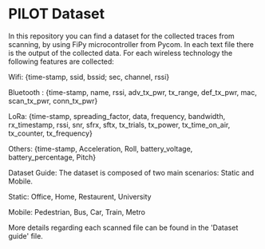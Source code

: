 # PILOT Dataset


In this repository you can find a dataset for the collected traces from scanning, by using FiPy microcontroller from Pycom. In each text file there is the output of the collected data. For each wireless technology the following features are collected:

Wifi: {time-stamp, ssid, bssid; sec, channel, rssi}

Bluetooth : {time-stamp, name, rssi, adv_tx_pwr, tx_range, def_tx_pwr, mac, scan_tx_pwr, conn_tx_pwr}

LoRa: {time-stamp, spreading_factor, data, frequency, bandwidth, rx_timestamp, rssi, snr, sfrx, sftx, tx_trials, tx_power, tx_time_on_air, tx_counter, tx_frequency}

Others:
{time-stamp, Acceleration, Roll, battery_voltage, battery_percentage, Pitch}


Dataset Guide: The dataset is composed of two main scenarios: Static and Mobile.

Static:
Office, Home, Restaurent, University

Mobile:
Pedestrian, Bus, Car, Train, Metro

More details regarding each scanned file can be found in the 'Dataset guide' file.
